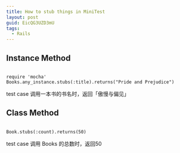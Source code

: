 ```yaml
---
title: How to stub things in MiniTest
layout: post
guid: EicQG3UZD3mU
tags:
  - Rails
---
```


## Instance Method

<pre><code>
require 'mocha'    
Books.any_instance.stubs(:title).returns("Pride and Prejudice")
</code></pre>

test case 调用一本书的书名时，返回「傲慢与偏见」

## Class Method

<pre><code>
Book.stubs(:count).returns(50)
</code></pre>

test case 调用 Books 的总数时，返回50

